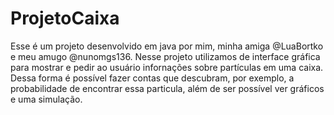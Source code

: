 # ProjetoCaixa
Esse é um projeto desenvolvido em java por mim, minha amiga @LuaBortko e meu amugo @nunomgs136. Nesse projeto utilizamos de interface gráfica para mostrar e pedir ao usuário infornações sobre partículas em uma caixa. Dessa forma é possível fazer contas que descubram, por exemplo, a probabilidade de encontrar essa particula, além de ser possível ver gráficos e uma simulação.  
